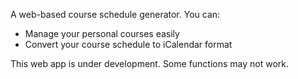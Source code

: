 A web-based course schedule generator. You can:

- Manage your personal courses easily
- Convert your course schedule to iCalendar format

This web app is under development. Some functions may not work.